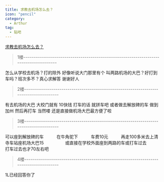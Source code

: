 ```yaml
---
title: 求教去机场怎么去？
icon: "pencil"
category:
  - Arthur
tag:
  - 贴吧
---
```


[求教去机场怎么去？](https://tieba.baidu.com/p/1657820450?pid=20773158533&cid=0#20773158533)


>1楼-----------------------------------------------------------------------------------------

怎么从学校去机场？打的除外  好像听说大门那里有个 叫两路机场的大巴？好打到车吗？班次多不？真心求解答 谢谢好人

>2楼-----------------------------------------------------------------------------------------

有去机场的大巴
大校门就有
10快钱
打车的话 就拼车吧
或者做去解放碑的车  做到加州  然后再打车
当然喽
还是直接做机场大巴最方便了啦

>3楼-----------------------------------------------------------------------------------------

可以座到解放碑的车　　　在牛角驼下　　　车费10元　　　再走100多米去上清寺车站座机场大巴15　　　　　或直接在学校外面座到两路的车或打车过去　　　打车过去也才70左右吧

>4楼-----------------------------------------------------------------------------------------

1L已经回答你了
